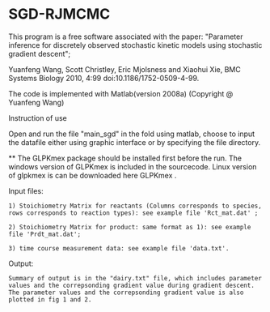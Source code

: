 SGD-RJMCMC
==========

This program is a free software associated with the paper: "Parameter inference for discretely observed stochastic kinetic models using stochastic gradient descent";

Yuanfeng Wang, Scott Christley, Eric Mjolsness and Xiaohui Xie, BMC Systems Biology 2010, 4:99 doi:10.1186/1752-0509-4-99.

The code is implemented with Matlab(version 2008a) (Copyright @ Yuanfeng Wang)


Instruction of use

Open and run the file "main_sgd" in the fold using matlab, choose to input the datafile either using graphic interface or by specifying the file directory.

** The GLPKmex package should be installed first before the run. The windows version of GLPKmex is included in the sourcecode. Linux version of glpkmex is can be downloaded here GLPKmex
.

Input files:

    1) Stoichiometry Matrix for reactants (Columns corresponds to species, rows corresponds to reaction types): see example file 'Rct_mat.dat' ;

    2) Stoichiometry Matrix for product: same format as 1): see example file 'Prdt_mat.dat';

    3) time course measurement data: see example file 'data.txt'.

Output:

    Summary of output is in the "dairy.txt" file, which includes parameter values and the correpsonding gradient value during gradient descent. The parameter values and the correpsonding gradient value is also plotted in fig 1 and 2. 
